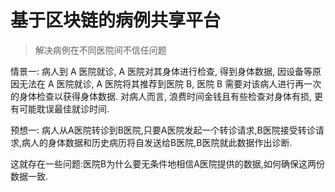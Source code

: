 # 基于区块链的病例共享平台

> 解决病例在不同医院间不信任问题

情景一:
病人到 A 医院就诊, A 医院对其身体进行检查, 得到身体数据, 因设备等原因无法在 A 医院就诊, A 医院将其推荐到医院 B, 医院 B 需要对该病人进行再一次的身体检查以获得身体数据. 对病人而言, 浪费时间金钱且有些检查对身体有损, 更有可能耽误最佳就诊时间.

预想一:
病人从A医院转诊到B医院,只要A医院发起一个转诊请求,B医院接受转诊请求,病人的身体数据和历史病历将自发送给B医院,B医院就此数据作出诊断.

这就存在一些问题:医院B为什么要无条件地相信A医院提供的数据,如何确保这两份数据一致.
